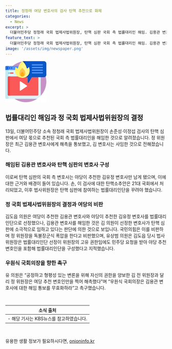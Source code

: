 ```yaml
---
title: 정청래 여당 변호사의 검사 탄핵 추천으로 화제
categories:
  - News
excerpt: >
  더불어민주당 정청래 국회 법제사법위원장, 탄핵 심판 국회 측 법률대리인 해임. 김용관 변호사에게 해촉 통보, 김 변호사 사임. 여당 추천 김유정 변호사만 남아. 국민의힘 비판, 김도읍 의원 지난 법률대리인단 선정 고유 권한 양보 언급.
feature_text: >
  더불어민주당 정청래 국회 법제사법위원장, 탄핵 심판 국회 측 법률대리인 해임. 김용관 변호사에게 해촉 통보, 김 변호사 사임. 여당 추천 김유정 변호사만 남아. 국민의힘 비판, 김도읍 의원 지난 법률대리인단 선정 고유 권한 양보 언급.
image: '/assets/img/newspaper.png'
---
```


<p><img src="/assets/img/news.png" alt="rentncar 속보" /></p>

<h2 data-ke-size="size26">법률대리인 해임과 정 국회 법제사법위원장의 결정</h2>

<p data-ke-size="size16">13일, 더불어민주당 소속 정청래 국회 법제사법위원장이 손준성·이정섭 검사의 탄핵 심판에서 여당 몫으로 추천된 국회 측 법률대리인을 해임한 것으로 알려졌습니다. 정 위원장은 최근 김용관 변호사에게 해촉을 통보했고, 김 변호사는 사임한 것으로 전해졌습니다.</p>

<h3>해임된 김용관 변호사와 탄핵 심판의 변호사 구성</h3>

<p data-ke-size="size16">이로써 탄핵 심판의 국회 측 변호사는 야당이 추천한 김유정 변호사만 남게 됐으며, 이에 대한 근거와 배경이 들어 있습니다. 손, 이 검사에 대한 탄핵소추안은 21대 국회에서 처리되었고, 이후 법사위원장은 탄핵 심판에 참여하는 법률대리인단을 꾸려야 했습니다.</p>

<h3>정 국회 법제사법위원장의 결정과 여당의 비판</h3>

<p data-ke-size="size16">김도읍 의원은 여당이 추천한 김용관 변호사와 야당이 추천한 김유정 변호사를 법률대리인단으로 선정했으나, 김용관 변호사를 해임한 것은 김 의원이 선정한 변호사가 탄핵 심판에 소극적으로 임하고 있다는 판단에 의한 것으로 보입니다. 국민의힘은 이를 비판하며 정 위원장을 독불장군식 폭압을 한다고 비판했으며, 유상범 의원은 김도읍 당시 법사위원장은 법률대리인단 선정이 위원장의 고유 권한임에도 민주당 요청을 받아 야당 추천 변호인을 포함해 법률대리인단을 구성했다고 지적했습니다. </p>

<h3>우원식 국회의장을 향한 촉구</h3>

<p data-ke-size="size16">유 의원은 “공정하고 형평성 있는 변론을 위해 자신의 권한을 양보한 김 전 위원장과 달리 정 위원장은 여당 추천 변호인만을 찍어 해촉했다”며 “우원식 국회의장은 김용관 변호사에 대한 해임 통보를 무효화하라”고 촉구했습니다.</p>

<p data-ke-size="size16">&nbsp;</p>

<table>
    <thead>
        <tr>
            <th style="text-align: center;">소식 출처</th>
        </tr>
    </thead>
    <tbody>
        <tr>
            <td style="text-align: center;">- 해당 기사는 KBS뉴스를 참고하였습니다.</td>
        </tr>
    </tbody>
</table>

<p data-ke-size="size16">&nbsp;</p>
유용한 생활 정보가 필요하시다면, <a href="https://onioninfo.kr" rel="dofollow">onioninfo.kr</a>


